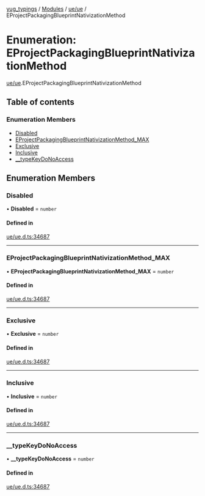 [yug_typings](../README.md) / [Modules](../modules.md) / [ue/ue](../modules/ue_ue.md) / EProjectPackagingBlueprintNativizationMethod

# Enumeration: EProjectPackagingBlueprintNativizationMethod

[ue/ue](../modules/ue_ue.md).EProjectPackagingBlueprintNativizationMethod

## Table of contents

### Enumeration Members

- [Disabled](ue_ue.EProjectPackagingBlueprintNativizationMethod.md#disabled)
- [EProjectPackagingBlueprintNativizationMethod\_MAX](ue_ue.EProjectPackagingBlueprintNativizationMethod.md#eprojectpackagingblueprintnativizationmethod_max)
- [Exclusive](ue_ue.EProjectPackagingBlueprintNativizationMethod.md#exclusive)
- [Inclusive](ue_ue.EProjectPackagingBlueprintNativizationMethod.md#inclusive)
- [\_\_typeKeyDoNoAccess](ue_ue.EProjectPackagingBlueprintNativizationMethod.md#__typekeydonoaccess)

## Enumeration Members

### Disabled

• **Disabled** = `number`

#### Defined in

[ue/ue.d.ts:34687](https://github.com/YugMetaverse/yug_typings/blob/25cad34/ue/ue.d.ts#L34687)

___

### EProjectPackagingBlueprintNativizationMethod\_MAX

• **EProjectPackagingBlueprintNativizationMethod\_MAX** = `number`

#### Defined in

[ue/ue.d.ts:34687](https://github.com/YugMetaverse/yug_typings/blob/25cad34/ue/ue.d.ts#L34687)

___

### Exclusive

• **Exclusive** = `number`

#### Defined in

[ue/ue.d.ts:34687](https://github.com/YugMetaverse/yug_typings/blob/25cad34/ue/ue.d.ts#L34687)

___

### Inclusive

• **Inclusive** = `number`

#### Defined in

[ue/ue.d.ts:34687](https://github.com/YugMetaverse/yug_typings/blob/25cad34/ue/ue.d.ts#L34687)

___

### \_\_typeKeyDoNoAccess

• **\_\_typeKeyDoNoAccess** = `number`

#### Defined in

[ue/ue.d.ts:34687](https://github.com/YugMetaverse/yug_typings/blob/25cad34/ue/ue.d.ts#L34687)
